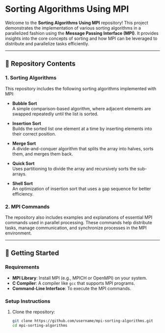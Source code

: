 # Sorting Algorithms Using MPI

Welcome to the **Sorting Algorithms Using MPI** repository! This project demonstrates the implementation of various sorting algorithms in a parallelized fashion using the **Message Passing Interface (MPI)**. It provides insights into the core concepts of sorting and how MPI can be leveraged to distribute and parallelize tasks efficiently.

---

## 📂 Repository Contents

### **1. Sorting Algorithms**
This repository includes the following sorting algorithms implemented with MPI:

- **Bubble Sort**  
  A simple comparison-based algorithm, where adjacent elements are swapped repeatedly until the list is sorted.
  
- **Insertion Sort**  
  Builds the sorted list one element at a time by inserting elements into their correct position.

- **Merge Sort**  
  A divide-and-conquer algorithm that splits the array into halves, sorts them, and merges them back.

- **Quick Sort**  
  Uses partitioning to divide the array and recursively sorts the sub-arrays.

- **Shell Sort**  
  An optimization of insertion sort that uses a gap sequence for better efficiency.

### **2. MPI Commands**
The repository also includes examples and explanations of essential MPI commands used in parallel processing. These commands help distribute tasks, manage communication, and synchronize processes in the MPI environment.

---

## 🚀 Getting Started

### **Requirements**
- **MPI Library**: Install MPI (e.g., MPICH or OpenMPI) on your system.
- **C Compiler**: A compiler like `gcc` that supports MPI programs.
- **Command-Line Interface**: To execute the MPI commands.

### **Setup Instructions**
1. Clone the repository:
   ```bash
   git clone https://github.com/username/mpi-sorting-algorithms.git
   cd mpi-sorting-algorithms
